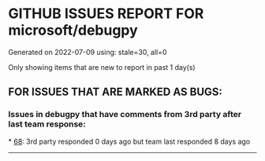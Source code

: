 
# GITHUB ISSUES REPORT FOR microsoft/debugpy


Generated on 2022-07-09 using: stale=30, all=0


Only showing items that are new to report in past 1 day(s)


## FOR ISSUES THAT ARE MARKED AS BUGS:


### Issues in debugpy that have comments from 3rd party after last team response:


\* [68](https://github.com/microsoft/debugpy/issues/68 "Attach to local process not working in VS Code on Windows with venv "): 3rd party responded 0 days ago but team last responded 8 days ago

---
